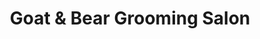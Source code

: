 ---
title: "Goat & Bear Grooming Salon"
url: /tigard/goat-und-bear-grooming-salon/
shop: Tiersalon
---